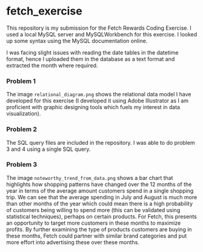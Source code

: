 # fetch_exercise
This repository is my submission for the Fetch Rewards Coding Exercise. I used a local MySQL server and MySQLWorkbench for this exercise. I looked up some syntax using the MySQL documentation online.

I was facing slight issues with reading the date tables in the datetime format, hence I uploaded them in the database as a text format and extracted the month where required.

### Problem 1
The image ```relational_diagram.png``` shows the relational data model I have developed for this exercise (I developed it using Adobe Illustrator as I am proficient with graphic designing tools which fuels my interest in data visualization).

### Problem 2
The SQL query files are included in the repository. I was able to do problem 3 and 4 using a single SQL query.

### Problem 3
The image ```noteworthy_trend_from_data.png``` shows a bar chart that highlights how shopping patterns have changed over the 12 months of the year in terms of the average amount customers spend in a single shopping trip. We can see that the average spending in July and August is much more than other months of the year which could mean there is a high probability of customers being willing to spend more (this can be validated using statistical techniques), perhaps on certain products. For Fetch, this presents an opportunity to target more customers in these months to maximize profits. By further examining the type of products customers are buying in these months, Fetch could partner with similar brand categories and put more effort into advertising these over these months.
